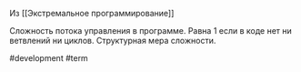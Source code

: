 Из [[Экстремальное программирование]]

Сложность потока управления в программе. Равна 1 если в коде нет ни ветвлений ни циклов. Структурная мера сложности.

#development #term